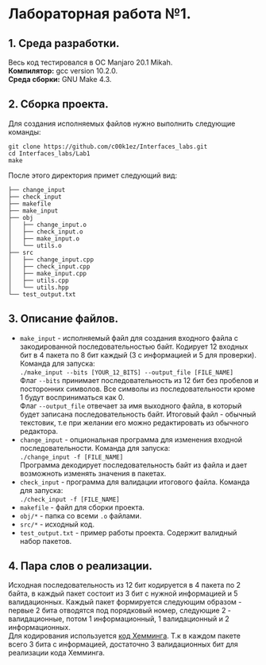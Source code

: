 # Лабораторная работа №1.
## 1. Среда разработки.
Весь код тестировался в ОС Manjaro 20.1 Mikah.  
**Компилятор:** gcc version 10.2.0.  
**Среда сборки:** GNU Make 4.3.  
## 2. Сборка проекта.
Для создания исполняемых файлов нужно выполнить следующие команды:  
```
git clone https://github.com/c00k1ez/Interfaces_labs.git
cd Interfaces_labs/Lab1
make
```  
После этого директория примет следующий вид:
```
├── change_input
├── check_input
├── makefile
├── make_input
├── obj
│   ├── change_input.o
│   ├── check_input.o
│   ├── make_input.o
│   └── utils.o
├── src
│   ├── change_input.cpp
│   ├── check_input.cpp
│   ├── make_input.cpp
│   ├── utils.cpp
│   └── utils.hpp
└── test_output.txt
```
## 3. Описание файлов.
* `make_input` - исполняемый файл для создания входного файла с закодированной последовательностью байт. Кодирует 12 входных бит в 4 пакета по 8 бит каждый (3 с информацией и 5 для проверки).  
Команда для запуска:  
`./make_input --bits [YOUR_12_BITS] --output_file [FILE_NAME]
`  
Флаг `--bits` принимает последовательность из 12 бит без пробелов и посторонних символов. Все символы из последовательности кроме 1 будут восприниматься как 0.  
Флаг `--output_file` отвечает за имя выходного файла, в который будет записана последовательность байт. Итоговый файл - обычный текстовик, т.е при желании его можно редактировать из обычного редактора.
* `change_input` - опциональная программа для изменения входной последовательности.
Команда для запуска:  
`
./change_input -f [FILE_NAME]
`  
Программа декодирует последовательность байт из файла и дает возможноть изменять значения в пакетах.  
* `check_input` - программа для валидации итогового файла.
Команда для запуска:  
`
./check_input -f [FILE_NAME]
`  
* `makefile` - файл для сборки проекта.
* `obj/*` - папка со всеми `.o` файлами.
* `src/*` - исходный код.
* `test_output.txt` - пример работы проекта. Содержит валидный набор пакетов.
## 4. Пара слов о реализации.
Исходная последовательность из 12 бит кодируется в 4 пакета по 2 байта, в каждый пакет состоит из 3 бит с нужной информацией и 5 валидационных.
Каждый пакет формируется следующим образом - первые 2 бита отводятся под порядковый номер, следующие 2 - валидационные, потом 1 информационный, 1 валидационный и 2 информационных.  
Для кодирования используется [код Хемминга](https://www.boyarkirk.ru/all/prostoy-kod-hemminga-praktika/). 
Т.к в каждом пакете всего 3 бита с информацией, достаточно 3 валидационных бит для реализации кода Хемминга.
